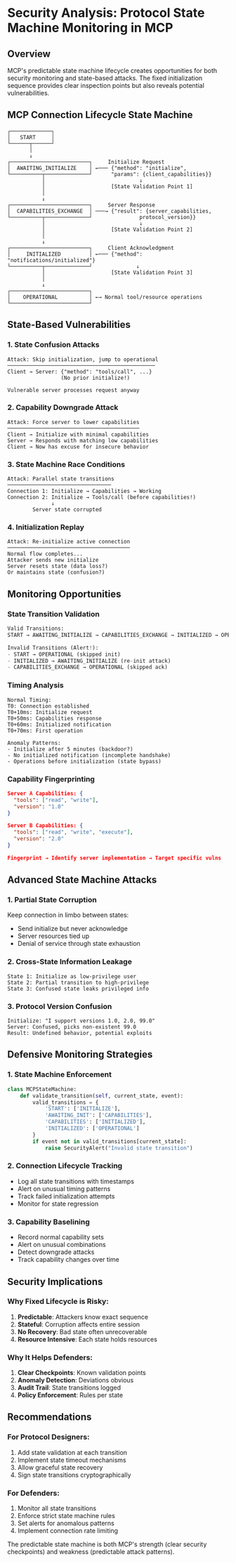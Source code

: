 # Security Analysis: Protocol State Machine Monitoring in MCP

## Overview
MCP's predictable state machine lifecycle creates opportunities for both security monitoring and state-based attacks. The fixed initialization sequence provides clear inspection points but also reveals potential vulnerabilities.

## MCP Connection Lifecycle State Machine

```
┌─────────────┐
│   START     │
└──────┬──────┘
       │
       ↓
┌─────────────────────────┐     Initialize Request
│  AWAITING_INITIALIZE    │ ←─── {"method": "initialize",
└──────────┬──────────────┘      "params": {client_capabilities}}
           │                              ↓
           │                     [State Validation Point 1]
           │
           ↓
┌─────────────────────────┐     Server Response
│  CAPABILITIES_EXCHANGE  │ ───→ {"result": {server_capabilities,
└──────────┬──────────────┘               protocol_version}}
           │                              ↓
           │                     [State Validation Point 2]
           │
           ↓
┌─────────────────────────┐     Client Acknowledgment
│     INITIALIZED         │ ←─── {"method": "notifications/initialized"}
└──────────┬──────────────┘              ↓
           │                     [State Validation Point 3]
           │
           ↓
┌─────────────────────────┐
│    OPERATIONAL          │ ←→ Normal tool/resource operations
└─────────────────────────┘
```

## State-Based Vulnerabilities

### 1. State Confusion Attacks
```
Attack: Skip initialization, jump to operational
───────────────────────────────────────────────
Client → Server: {"method": "tools/call", ...}
                 (No prior initialize!)

Vulnerable server processes request anyway
```

### 2. Capability Downgrade Attack
```
Attack: Force server to lower capabilities
──────────────────────────────────────────
Client → Initialize with minimal capabilities
Server → Responds with matching low capabilities
Client → Now has excuse for insecure behavior
```

### 3. State Machine Race Conditions
```
Attack: Parallel state transitions
─────────────────────────────────
Connection 1: Initialize → Capabilities → Working
Connection 2: Initialize → Tools/call (before capabilities!)
              ↓
        Server state corrupted
```

### 4. Initialization Replay
```
Attack: Re-initialize active connection
───────────────────────────────────────
Normal flow completes...
Attacker sends new initialize
Server resets state (data loss?)
Or maintains state (confusion?)
```

## Monitoring Opportunities

### State Transition Validation
```python
Valid Transitions:
START → AWAITING_INITIALIZE → CAPABILITIES_EXCHANGE → INITIALIZED → OPERATIONAL

Invalid Transitions (Alert!):
- START → OPERATIONAL (skipped init)
- INITIALIZED → AWAITING_INITIALIZE (re-init attack)
- CAPABILITIES_EXCHANGE → OPERATIONAL (skipped ack)
```

### Timing Analysis
```
Normal Timing:
T0: Connection established
T0+10ms: Initialize request
T0+50ms: Capabilities response
T0+60ms: Initialized notification
T0+70ms: First operation

Anomaly Patterns:
- Initialize after 5 minutes (backdoor?)
- No initialized notification (incomplete handshake)
- Operations before initialization (state bypass)
```

### Capability Fingerprinting
```json
Server A Capabilities: {
  "tools": ["read", "write"],
  "version": "1.0"
}

Server B Capabilities: {
  "tools": ["read", "write", "execute"],
  "version": "2.0"
}

Fingerprint → Identify server implementation → Target specific vulns
```

## Advanced State Machine Attacks

### 1. Partial State Corruption
Keep connection in limbo between states:
- Send initialize but never acknowledge
- Server resources tied up
- Denial of service through state exhaustion

### 2. Cross-State Information Leakage
```
State 1: Initialize as low-privilege user
State 2: Partial transition to high-privilege
State 3: Confused state leaks privileged info
```

### 3. Protocol Version Confusion
```
Initialize: "I support versions 1.0, 2.0, 99.0"
Server: Confused, picks non-existent 99.0
Result: Undefined behavior, potential exploits
```

## Defensive Monitoring Strategies

### 1. State Machine Enforcement
```python
class MCPStateMachine:
    def validate_transition(self, current_state, event):
        valid_transitions = {
            'START': ['INITIALIZE'],
            'AWAITING_INIT': ['CAPABILITIES'],
            'CAPABILITIES': ['INITIALIZED'],
            'INITIALIZED': ['OPERATIONAL']
        }
        if event not in valid_transitions[current_state]:
            raise SecurityAlert("Invalid state transition")
```

### 2. Connection Lifecycle Tracking
- Log all state transitions with timestamps
- Alert on unusual timing patterns
- Track failed initialization attempts
- Monitor for state regression

### 3. Capability Baselining
- Record normal capability sets
- Alert on unusual combinations
- Detect downgrade attacks
- Track capability changes over time

## Security Implications

### Why Fixed Lifecycle is Risky:
1. **Predictable**: Attackers know exact sequence
2. **Stateful**: Corruption affects entire session
3. **No Recovery**: Bad state often unrecoverable
4. **Resource Intensive**: Each state holds resources

### Why It Helps Defenders:
1. **Clear Checkpoints**: Known validation points
2. **Anomaly Detection**: Deviations obvious
3. **Audit Trail**: State transitions logged
4. **Policy Enforcement**: Rules per state

## Recommendations

### For Protocol Designers:
1. Add state validation at each transition
2. Implement state timeout mechanisms
3. Allow graceful state recovery
4. Sign state transitions cryptographically

### For Defenders:
1. Monitor all state transitions
2. Enforce strict state machine rules
3. Set alerts for anomalous patterns
4. Implement connection rate limiting

The predictable state machine is both MCP's strength (clear security checkpoints) and weakness (predictable attack patterns).